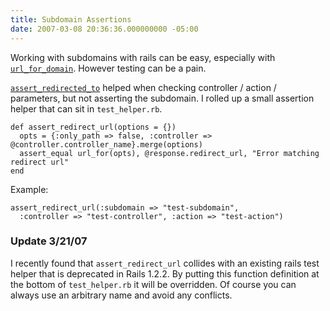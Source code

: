 ```yaml
---
title: Subdomain Assertions
date: 2007-03-08 20:36:36.000000000 -05:00
---
```

Working with subdomains with rails can be easy, especially with [`url_for_domain`](http://wiki.rubyonrails.org/rails/pages/Url+for+domain). However testing can be a pain.

[`assert_redirected_to`](http://api.rubyonrails.com/classes/ActionController/Assertions/ResponseAssertions.html#M000203) helped when checking controller / action / parameters, but not asserting the subdomain. I rolled up a small assertion helper that can sit in `test_helper.rb`.


    def assert_redirect_url(options = {})
      opts = {:only_path => false, :controller => @controller.controller_name}.merge(options)
      assert_equal url_for(opts), @response.redirect_url, "Error matching redirect url"
    end

Example:


    assert_redirect_url(:subdomain => "test-subdomain",
      :controller => "test-controller", :action => "test-action")


### Update 3/21/07

I recently found that `assert_redirect_url` collides with an existing rails test helper that is deprecated in Rails 1.2.2. By putting this function definition at the bottom of `test_helper.rb` it will be overridden. Of course you can always use an arbitrary name and avoid any conflicts.
